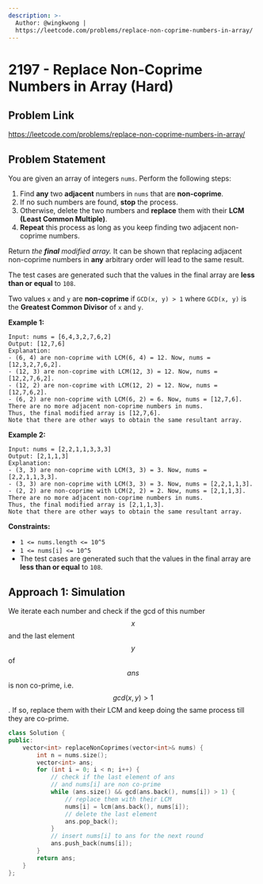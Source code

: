 ```yaml
---
description: >-
  Author: @wingkwong |
  https://leetcode.com/problems/replace-non-coprime-numbers-in-array/
---
```


# 2197 - Replace Non-Coprime Numbers in Array (Hard)

## Problem Link

https://leetcode.com/problems/replace-non-coprime-numbers-in-array/

## Problem Statement

You are given an array of integers `nums`. Perform the following steps:

1. Find **any** two **adjacent** numbers in `nums` that are **non-coprime**.
2. If no such numbers are found, **stop** the process.
3. Otherwise, delete the two numbers and **replace** them with their **LCM (Least Common Multiple)**.
4. **Repeat** this process as long as you keep finding two adjacent non-coprime numbers.

Return _the **final** modified array._ It can be shown that replacing adjacent non-coprime numbers in **any** arbitrary order will lead to the same result.

The test cases are generated such that the values in the final array are **less than or equal** to `108`.

Two values `x` and `y` are **non-coprime** if `GCD(x, y) > 1` where `GCD(x, y)` is the **Greatest Common Divisor** of `x` and `y`.

**Example 1:**

```
Input: nums = [6,4,3,2,7,6,2]
Output: [12,7,6]
Explanation: 
- (6, 4) are non-coprime with LCM(6, 4) = 12. Now, nums = [12,3,2,7,6,2].
- (12, 3) are non-coprime with LCM(12, 3) = 12. Now, nums = [12,2,7,6,2].
- (12, 2) are non-coprime with LCM(12, 2) = 12. Now, nums = [12,7,6,2].
- (6, 2) are non-coprime with LCM(6, 2) = 6. Now, nums = [12,7,6].
There are no more adjacent non-coprime numbers in nums.
Thus, the final modified array is [12,7,6].
Note that there are other ways to obtain the same resultant array.
```

**Example 2:**

```
Input: nums = [2,2,1,1,3,3,3]
Output: [2,1,1,3]
Explanation: 
- (3, 3) are non-coprime with LCM(3, 3) = 3. Now, nums = [2,2,1,1,3,3].
- (3, 3) are non-coprime with LCM(3, 3) = 3. Now, nums = [2,2,1,1,3].
- (2, 2) are non-coprime with LCM(2, 2) = 2. Now, nums = [2,1,1,3].
There are no more adjacent non-coprime numbers in nums.
Thus, the final modified array is [2,1,1,3].
Note that there are other ways to obtain the same resultant array.
```

**Constraints:**

* `1 <= nums.length <= 10^5`
* `1 <= nums[i] <= 10^5`
* The test cases are generated such that the values in the final array are **less than or equal** to `108`.

## Approach 1: Simulation

We iterate each number and check if the gcd of this number $$x$$ and the last element $$y$$ of $$ans$$ is non co-prime, i.e. $$gcd(x, y) > 1$$.  If so, replace them with their LCM and keep doing the same process till they are co-prime.

<SolutionAuthor name="@wingkwong"/>

```cpp
class Solution {
public:
    vector<int> replaceNonCoprimes(vector<int>& nums) {
        int n = nums.size();
        vector<int> ans;
        for (int i = 0; i < n; i++) {
            // check if the last element of ans
            // and nums[i] are non co-prime
            while (ans.size() && gcd(ans.back(), nums[i]) > 1) {
                // replace them with their LCM
                nums[i] = lcm(ans.back(), nums[i]);
                // delete the last element
                ans.pop_back();
            }
            // insert nums[i] to ans for the next round
            ans.push_back(nums[i]);
        }
        return ans;
    }
};
```
